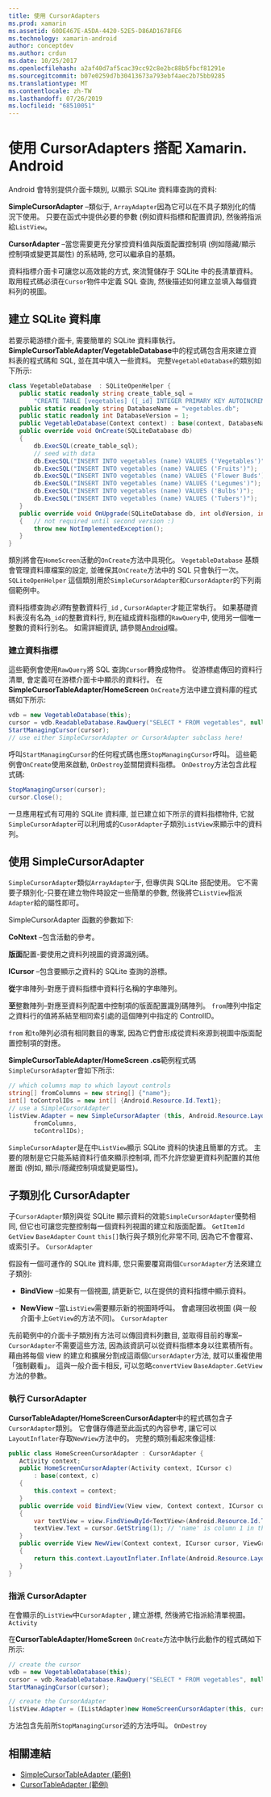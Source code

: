 ```yaml
---
title: 使用 CursorAdapters
ms.prod: xamarin
ms.assetid: 60DE467E-A5DA-4420-52E5-D86AD1678FE6
ms.technology: xamarin-android
author: conceptdev
ms.author: crdun
ms.date: 10/25/2017
ms.openlocfilehash: a2af40d7af5cac39cc92c8e2bc88b5fbcf81291e
ms.sourcegitcommit: b07e0259d7b30413673a793ebf4aec2b75bb9285
ms.translationtype: MT
ms.contentlocale: zh-TW
ms.lasthandoff: 07/26/2019
ms.locfileid: "68510051"
---
```

# <a name="using-cursoradapters-with-xamarinandroid"></a>使用 CursorAdapters 搭配 Xamarin. Android

Android 會特別提供介面卡類別, 以顯示 SQLite 資料庫查詢的資料:

 **SimpleCursorAdapter** –類似于, `ArrayAdapter`因為它可以在不具子類別化的情況下使用。 只要在函式中提供必要的參數 (例如資料指標和配置資訊), 然後將指派給`ListView`。

 **CursorAdapter** –當您需要更充分掌控資料值與版面配置控制項 (例如隱藏/顯示控制項或變更其屬性) 的系結時, 您可以繼承自的基類。

資料指標介面卡可讓您以高效能的方式, 來流覽儲存于 SQLite 中的長清單資料。 取用程式碼必須在`Cursor`物件中定義 SQL 查詢, 然後描述如何建立並填入每個資料列的視圖。


## <a name="creating-an-sqlite-database"></a>建立 SQLite 資料庫

若要示範游標介面卡, 需要簡單的 SQLite 資料庫執行。 **SimpleCursorTableAdapter/VegetableDatabase**中的程式碼包含用來建立資料表的程式碼和 SQL, 並在其中填入一些資料。
完整`VegetableDatabase`的類別如下所示:

```csharp
class VegetableDatabase  : SQLiteOpenHelper {
   public static readonly string create_table_sql =
       "CREATE TABLE [vegetables] ([_id] INTEGER PRIMARY KEY AUTOINCREMENT NOT NULL UNIQUE, [name] TEXT NOT NULL UNIQUE)";
   public static readonly string DatabaseName = "vegetables.db";
   public static readonly int DatabaseVersion = 1;
   public VegetableDatabase(Context context) : base(context, DatabaseName, null, DatabaseVersion) { }
   public override void OnCreate(SQLiteDatabase db)
   {
       db.ExecSQL(create_table_sql);
       // seed with data
       db.ExecSQL("INSERT INTO vegetables (name) VALUES ('Vegetables')");
       db.ExecSQL("INSERT INTO vegetables (name) VALUES ('Fruits')");
       db.ExecSQL("INSERT INTO vegetables (name) VALUES ('Flower Buds')");
       db.ExecSQL("INSERT INTO vegetables (name) VALUES ('Legumes')");
       db.ExecSQL("INSERT INTO vegetables (name) VALUES ('Bulbs')");
       db.ExecSQL("INSERT INTO vegetables (name) VALUES ('Tubers')");
   }
   public override void OnUpgrade(SQLiteDatabase db, int oldVersion, int newVersion)
   {   // not required until second version :)
       throw new NotImplementedException();
   }
}
```

類別將會在`HomeScreen`活動的`OnCreate`方法中具現化。 `VegetableDatabase` 基類會管理資料庫檔案的設定, 並確保其`OnCreate`方法中的 SQL 只會執行一次。 `SQLiteOpenHelper` 這個類別用於`SimpleCursorAdapter`和`CursorAdapter`的下列兩個範例中。

資料指標查詢*必須*有整數資料行`_id` , `CursorAdapter`才能正常執行。 如果基礎資料表沒有名為`_id`的整數資料行, 則在組成資料指標的`RawQuery`中, 使用另一個唯一整數的資料行別名。 如需詳細資訊, 請參閱[Android](xref:Android.Widget.CursorAdapter)檔。


### <a name="creating-the-cursor"></a>建立資料指標

這些範例會使用`RawQuery`將 SQL 查詢`Cursor`轉換成物件。 從游標處傳回的資料行清單, 會定義可在游標介面卡中顯示的資料行。 在**SimpleCursorTableAdapter/HomeScreen** `OnCreate`方法中建立資料庫的程式碼如下所示:

```csharp
vdb = new VegetableDatabase(this);
cursor = vdb.ReadableDatabase.RawQuery("SELECT * FROM vegetables", null); // cursor query
StartManagingCursor(cursor);
// use either SimpleCursorAdapter or CursorAdapter subclass here!
```

呼叫`StartManagingCursor`的任何程式碼也應`StopManagingCursor`呼叫。 這些範例會`OnCreate`使用來啟動, `OnDestroy`並關閉資料指標。 `OnDestroy`方法包含此程式碼:

```csharp
StopManagingCursor(cursor);
cursor.Close();
```

一旦應用程式有可用的 SQLite 資料庫, 並已建立如下所示的資料指標物件, 它就`SimpleCursorAdapter`可以利用或的`CusorAdapter`子類別`ListView`來顯示中的資料列。


## <a name="using-simplecursoradapter"></a>使用 SimpleCursorAdapter

`SimpleCursorAdapter`類似`ArrayAdapter`于, 但專供與 SQLite 搭配使用。 它不需要子類別化-只要在建立物件時設定一些簡單的參數, 然後將它`ListView`指派`Adapter`給的屬性即可。

SimpleCursorAdapter 函數的參數如下:

 **CoNtext** –包含活動的參考。

 **版面**配置-要使用之資料列視圖的資源識別碼。

 **ICursor** –包含要顯示之資料的 SQLite 查詢的游標。

 **從**字串陣列–對應于資料指標中資料行名稱的字串陣列。

 **至**整數陣列–對應至資料列配置中控制項的版面配置識別碼陣列。 `from`陣列中指定之資料行的值將系結至相同索引處的這個陣列中指定的 ControlID。

`from` 和`to`陣列必須有相同數目的專案, 因為它們會形成從資料來源到視圖中版面配置控制項的對應。

**SimpleCursorTableAdapter/HomeScreen .cs**範例程式碼`SimpleCursorAdapter`會如下所示:

```csharp
// which columns map to which layout controls
string[] fromColumns = new string[] {"name"};
int[] toControlIDs = new int[] {Android.Resource.Id.Text1};
// use a SimpleCursorAdapter
listView.Adapter = new SimpleCursorAdapter (this, Android.Resource.Layout.SimpleListItem1, cursor,
       fromColumns,
       toControlIDs);
```

`SimpleCursorAdapter`是在中`ListView`顯示 SQLite 資料的快速且簡單的方式。 主要的限制是它只能系結資料行值來顯示控制項, 而不允許您變更資料列配置的其他層面 (例如, 顯示/隱藏控制項或變更屬性)。


## <a name="subclassing-cursoradapter"></a>子類別化 CursorAdapter

子`CursorAdapter`類別與從 SQLite 顯示資料的效能`SimpleCursorAdapter`優勢相同, 但它也可讓您完整控制每一個資料列視圖的建立和版面配置。 `GetItemId` `GetView` `BaseAdapter` `Count` `this[]`執行與子類別化非常不同, 因為它不會覆寫、或索引子。 `CursorAdapter`

假設有一個可運作的 SQLite 資料庫, 您只需要覆寫兩個`CursorAdapter`方法來建立子類別:

- **BindView** –如果有一個視圖, 請更新它, 以在提供的資料指標中顯示資料。

- **NewView** –當`ListView`需要顯示新的視圖時呼叫。 會處理回收視圖 (與一般介面卡上`GetView`的方法不同)。 `CursorAdapter`

先前範例中的介面卡子類別有方法可以傳回資料列數目, 並取得目前的專案– `CursorAdapter`不需要這些方法, 因為該資訊可以從資料指標本身以往累積所有。 藉由將每個 view 的建立和擴展分割成這兩個`CursorAdapter`方法, 就可以重複使用「強制觀看」。 這與一般介面卡相反, 可以忽略`convertView` `BaseAdapter.GetView`方法的參數。


### <a name="implementing-the-cursoradapter"></a>執行 CursorAdapter

**CursorTableAdapter/HomeScreenCursorAdapter**中的程式碼包含子`CursorAdapter`類別。 它會儲存傳遞至此函式的內容參考, 讓它可以`LayoutInflater`存取`NewView`方法中的。 完整的類別看起來像這樣:

```csharp
public class HomeScreenCursorAdapter : CursorAdapter {
   Activity context;
   public HomeScreenCursorAdapter(Activity context, ICursor c)
       : base(context, c)
   {
       this.context = context;
   }
   public override void BindView(View view, Context context, ICursor cursor)
   {
       var textView = view.FindViewById<TextView>(Android.Resource.Id.Text1);
       textView.Text = cursor.GetString(1); // 'name' is column 1 in the cursor query
   }
   public override View NewView(Context context, ICursor cursor, ViewGroup parent)
   {
       return this.context.LayoutInflater.Inflate(Android.Resource.Layout.SimpleListItem1, parent, false);
   }
}
```


### <a name="assigning-the-cursoradapter"></a>指派 CursorAdapter

在會顯示的`ListView`中`CursorAdapter` , 建立游標, 然後將它指派給清單視圖。 `Activity`

在**CursorTableAdapter/HomeScreen** `OnCreate`方法中執行此動作的程式碼如下所示:

```csharp
// create the cursor
vdb = new VegetableDatabase(this);
cursor = vdb.ReadableDatabase.RawQuery("SELECT * FROM vegetables", null);
StartManagingCursor(cursor);

// create the CursorAdapter
listView.Adapter = (IListAdapter)new HomeScreenCursorAdapter(this, cursor, false);
```

方法包含先前所`StopManagingCursor`述的方法呼叫。 `OnDestroy`



## <a name="related-links"></a>相關連結

- [SimpleCursorTableAdapter (範例)](https://developer.xamarin.com/samples/monodroid/SimpleCursorTableAdapter/)
- [CursorTableAdapter (範例)](https://developer.xamarin.com/samples/monodroid/CursorTableAdapter/)
